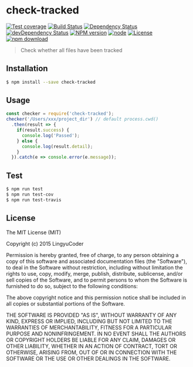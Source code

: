 # check-tracked

[![Test coverage](https://img.shields.io/coveralls/LingyuCoder/check-tracked.svg?style=flat-square)](https://coveralls.io/r/LingyuCoder/check-tracked?branch=master)
[![Build Status](https://travis-ci.org/LingyuCoder/check-tracked.png)](https://travis-ci.org/LingyuCoder/check-tracked)
[![Dependency Status](https://david-dm.org/LingyuCoder/check-tracked.svg)](https://david-dm.org/LingyuCoder/check-tracked)
[![devDependency Status](https://david-dm.org/LingyuCoder/check-tracked/dev-status.svg)](https://david-dm.org/LingyuCoder/check-tracked#info=devDependencies)
[![NPM version](http://img.shields.io/npm/v/check-tracked.svg?style=flat-square)](http://npmjs.org/package/check-tracked)
[![node](https://img.shields.io/badge/node.js-%3E=_4.0-green.svg?style=flat-square)](http://nodejs.org/download/)
[![License](http://img.shields.io/npm/l/check-tracked.svg?style=flat-square)](LICENSE)
[![npm download](https://img.shields.io/npm/dm/check-tracked.svg?style=flat-square)](https://npmjs.org/package/check-tracked)

> Check whether all files have been tracked

## Installation

```bash
$ npm install --save check-tracked
```

## Usage

```javascript
const checker = require('check-tracked');
checker('/Users/xxx/project_dir') // default process.cwd()
  .then(result => {
    if(result.success) {
      console.log('Passed');
    } else {
      console.log(result.detail);
    }
  }).catch(e => console.error(e.message));
```

## Test

```bash
$ npm run test
$ npm run test-cov
$ npm run test-travis
```

## License

The MIT License (MIT)

Copyright (c) 2015 LingyuCoder

Permission is hereby granted, free of charge, to any person obtaining a copy
of this software and associated documentation files (the "Software"), to deal
in the Software without restriction, including without limitation the rights
to use, copy, modify, merge, publish, distribute, sublicense, and/or sell
copies of the Software, and to permit persons to whom the Software is
furnished to do so, subject to the following conditions:

The above copyright notice and this permission notice shall be included in all
copies or substantial portions of the Software.

THE SOFTWARE IS PROVIDED "AS IS", WITHOUT WARRANTY OF ANY KIND, EXPRESS OR
IMPLIED, INCLUDING BUT NOT LIMITED TO THE WARRANTIES OF MERCHANTABILITY,
FITNESS FOR A PARTICULAR PURPOSE AND NONINFRINGEMENT. IN NO EVENT SHALL THE
AUTHORS OR COPYRIGHT HOLDERS BE LIABLE FOR ANY CLAIM, DAMAGES OR OTHER
LIABILITY, WHETHER IN AN ACTION OF CONTRACT, TORT OR OTHERWISE, ARISING FROM,
OUT OF OR IN CONNECTION WITH THE SOFTWARE OR THE USE OR OTHER DEALINGS IN THE
SOFTWARE.
